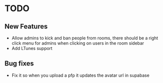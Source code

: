 # TODO

## New Features
- Allow admins to kick and ban people from rooms, there should be a right click menu for admins when clicking on users in the room sidebar
- Add LTunes support

## Bug fixes
- Fix it so when you upload a pfp it updates the avatar url in supabase